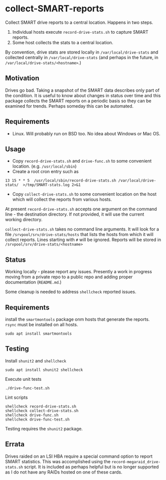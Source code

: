 # collect-SMART-reports

Collect SMART drive reports to a central location. Happens in two steps.

1. Individual hosts execute `record-drive-stats.sh` to capture SMART reports.
1. Some host collects the stats to a central location.

By convention, drive stats are stored locally in `/var/local/drive-stats` and collected centrally in `/var/local/drive-stats` (and perhaps in the future, in `/var/local/drive-stats/<hostname>`.)

## Motivation

Drives go bad. Taking a snapshot of the SMART data describes only part of the condition. It is useful to know about changes in status over time and this package collects the SMART reports on a periodic basis so they can be examined for trends. Perhaps someday this can be automated.

## Requirements

* Linux. Will probably run on BSD too. No idea about Windows or Mac OS.

## Usage

* Copy `record-drive-stats.sh` and `drive-func.sh` to some convenient location. (e.g. `/usr/local/sbin`)
* Create a root cron entry such as

```text
13 15 * * 5  /usr/local/sbin/record-drive-stats.sh /var/local/drive-stats/  >/tmp/SMART-stats.log 2>&1
```

* Copy `collect-drive-stats.sh` to some convenient location on the host which will collect the reports from various hosts.

At present `record-drive-stats.sh` accepts one argument on the command line - the destination directory. If not provided, it will use the current working directory.

`collect-drive-stats.sh` takes no command line arguments. It will look for a file `/srvpool/srv/drive-stats/hosts` that lists the hosts from which it will collect reports. Lines starting with `#` will be ignored. Reports will be stored in `/srvpool/srv/drive-stats/<hostname>`

## Status

Working locally - please report any issues. Presently a work in progress moving from a private repo to a public repo and adding proper documentation (`README.md`.)

Some cleanup is needed to address `shellcheck` reported issues.

## Requirements

install the `smartmontools` package onm hosts that generate the reports. `rsync` must be installed on all hosts.

```text
sudo apt install smartmontools
```

## Testing

Install `shunit2` and `shellcheck`

```text
sudo apt install shunit2 shellcheck
```

Execute unit tests

```text
./drive-func-test.sh
```

Lint scripts

```text
shellcheck record-drive-stats.sh
shellcheck collect-drive-stats.sh
shellcheck drive-func.sh
shellcheck drive-func-test.sh
```

Testing requires the `shunit2` package.

## Errata

Drives raided on an LSI HBA require a special command option to report SMART statistics. This was accomplished using the `record-megaraid_drive-stats.sh` script. It is included as perhaps helpful but is no longer supported as I do not have any RAIDs hosted on one of these cards.
